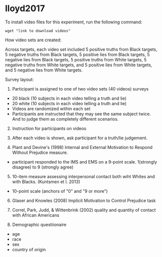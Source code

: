 # lloyd2017

To install video files for this experiment, run the following command:

```
wget "link to download videos"
```
How video sets are created:

Across targets,
each video set included 5 positive truths from Black targets, 5 negative truths from Black targets,
5 positive lies from Black targets, 5 negative lies from Black targets, 5 positive truths from 
White targets, 5 negative truths from White targets, and 5 positive lies from White targets, and 5
negative lies from White targets.

Survey layout:
1. Participant is assigned to one of two video sets (40 videos) surveys
 - 20 black (10 subjects in each video telling a truth and lie)
 - 20 white (10 subjects in each video telling a truth and lie)
 - Videos are randomized within each set
 - Participants are instructed that they may see the same subject twice. And to judge them as completely different scenarios.
 
2. Instruction for participants on videos

3. After each video is shown, ask participant for a truth/lie judgement.

4. Plant and Devine's (1998) Internal and External Motivation to Respond Without Prejudice measure.
 - participant responded to the IMS and EMS on a 9-point scale. 1(strongly disagree) to 9 (strongly agree)

5. 10-item measure assessing interpersonal contact both wiht Whites and with Blacks. (Kuntsmen et l. 2013)
 - 10-point scale (anchors of "0" and "9 or more")
 
6. Glaser and Knowles (2008) Implicit Motivation to Control Prejudice task

7. Correl, Park, Judd, & Wittenbrink (2002) quality and quantity of contact with African Americans

8. Demographic questiionaire
 - age
 - race
 - sex
 - country of origin

